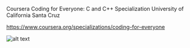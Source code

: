 Coursera
Coding for Everyone: C and C++ Specialization
University of California Santa Cruz

https://www.coursera.org/specializations/coding-for-everyone

![alt text](https://github.com/kyriosaa/c-cpp-practice/blob/main/images/course-header.png "Coding For Everyone: C and C++ Specialization")
